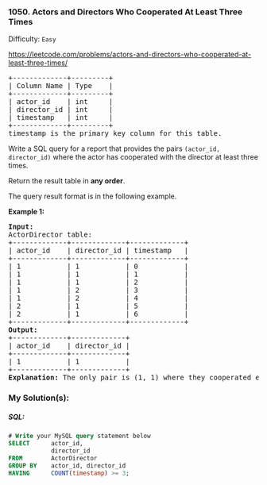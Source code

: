 ### 1050. Actors and Directors Who Cooperated At Least Three Times

Difficulty: `Easy`

https://leetcode.com/problems/actors-and-directors-who-cooperated-at-least-three-times/


<pre>+-------------+---------+
| Column Name | Type    |
+-------------+---------+
| actor_id    | int     |
| director_id | int     |
| timestamp   | int     |
+-------------+---------+
timestamp is the primary key column for this table.
</pre>
<p>Write a SQL query for a report that provides the pairs <code>(actor_id, director_id)</code> where the actor has cooperated with the director at least three times.</p>
<p>Return the result table in <strong>any order</strong>.</p>
<p>The query result format is in the following example.</p>
<p><strong class="example">Example 1:</strong></p>
<pre><strong>Input:</strong> 
ActorDirector table:
+-------------+-------------+-------------+
| actor_id    | director_id | timestamp   |
+-------------+-------------+-------------+
| 1           | 1           | 0           |
| 1           | 1           | 1           |
| 1           | 1           | 2           |
| 1           | 2           | 3           |
| 1           | 2           | 4           |
| 2           | 1           | 5           |
| 2           | 1           | 6           |
+-------------+-------------+-------------+
<strong>Output:</strong> 
+-------------+-------------+
| actor_id    | director_id |
+-------------+-------------+
| 1           | 1           |
+-------------+-------------+
<strong>Explanation:</strong> The only pair is (1, 1) where they cooperated exactly 3 times.
</pre>

### My Solution(s):

##### SQL:

```sql
# Write your MySQL query statement below
SELECT      actor_id, 
            director_id
FROM        ActorDirector
GROUP BY    actor_id, director_id
HAVING      COUNT(timestamp) >= 3;
```
